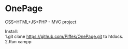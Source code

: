 # OnePage
CSS+HTML+JS+PHP - MVC project

Install:<br>
1.git clone https://github.com/Piffek/OnePage.git to htdocs.<br>
2.Run xampp
